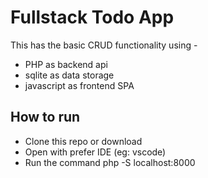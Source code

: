 # Fullstack Todo App

This has the basic CRUD functionality using -

- PHP as backend api
- sqlite as data storage
- javascript as frontend SPA

## How to run

- Clone this repo or download
- Open with prefer IDE (eg: vscode)
- Run the command php -S localhost:8000
